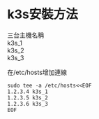 # k3s安裝方法  
三台主機名稱  
k3s_1  
k3s_2  
k3s_3  

在/etc/hosts增加連線  
```
sudo tee -a /etc/hosts<<EOF
1.2.3.4 k3s_1
1.2.3.5 k3s_2
1.2.3.6 k3s_3
EOF
```
  
